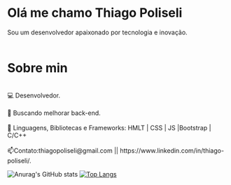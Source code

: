 # Olá me chamo Thiago Poliseli 
Sou um desenvolvedor apaixonado por tecnologia e inovação.
<br></br>
<div>
<h1>Sobre min</h1>
<p>
<br>💻 Desenvolvedor. </br>
<br>🔎 Buscando melhorar back-end.</br>
<br>📍 Linguagens, Bibliotecas e Frameworks: HMLT | CSS | JS |Bootstrap | C/C++  </br>
<br>📫Contato:thiagopoliseli@gmail.com || https://www.linkedin.com/in/thiago-poliseli/.</br>
</p>
</div>

![Anurag's GitHub stats](https://github-readme-stats.vercel.app/api?username=ThiagoPoliseli&show_icons=true&theme=tokyonight) 
[![Top Langs](https://github-readme-stats.vercel.app/api/top-langs/?username=ThiagoPoliseli&layout=donut)](https://github.com/ThiagoPoliseli/github-readme-stats)

